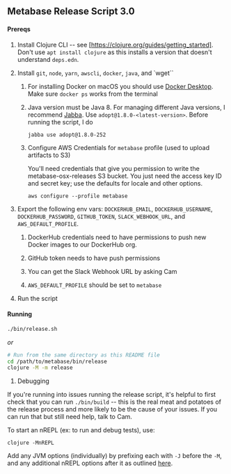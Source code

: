 ## Metabase Release Script 3.0

#### Prereqs

1. Install Clojure CLI -- see [https://clojure.org/guides/getting_started]. Don't use `apt install clojure` as this
   installs a version that doesn't understand `deps.edn`.

1. Install `git`, `node`, `yarn`, `awscli`, `docker`, `java`, and `wget``

   1. For installing Docker on macOS you should use [Docker Desktop](https://docs.docker.com/docker-for-mac/install/).
      Make sure `docker ps` works from the terminal

   1. Java version must be Java 8. For managing different Java versions, I recommend
      [Jabba](https://github.com/shyiko/jabba). Use `adopt@1.8.0-<latest-version>`. Before running the script, I do

      ```
      jabba use adopt@1.8.0-252
      ```

    1. Configure AWS Credentials for `metabase` profile (used to upload artifacts to S3)

       You'll need credentials that give you permission to write the metabase-osx-releases S3 bucket. You just need
       the access key ID and secret key; use the defaults for locale and other options.

       ```
       aws configure --profile metabase
       ```

1. Export the following env vars: `DOCKERHUB_EMAIL`, `DOCKERHUB_USERNAME`, `DOCKERHUB_PASSWORD`, `GITHUB_TOKEN`,
   `SLACK_WEBHOOK_URL`, and `AWS_DEFAULT_PROFILE`.

   1. DockerHub credentials need to have permissions to push new Docker images to our DockerHub org.

   1. GitHub token needs to have push permissions

   1. You can get the Slack Webhook URL by asking Cam

   1. `AWS_DEFAULT_PROFILE` should be set to `metabase`


1.  Run the script

#### Running

```bash
./bin/release.sh
```

*or*

```bash
# Run from the same directory as this README file
cd /path/to/metabase/bin/release
clojure -M -m release
```

1. Debugging

If you're running into issues running the release script, it's helpful to first check that you can run `./bin/build`
-- this is the real meat and potatoes of the release process and more likely to be the cause of your issues. If you
can run that but still need help, talk to Cam.

To start an nREPL (ex: to run and debug tests), use:
```
clojure -MnREPL
```

Add any JVM options (individually) by prefixing each with `-J` before the `-M`, and any additional nREPL options after
it as outlined [here](https://nrepl.org/nrepl/usage/server.html#using-clojure-cli-tools).
